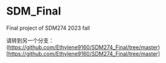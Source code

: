 # SDM_Final
Final project of SDM274 2023 fall

请转到另一个分支：(https://github.com/Ethylene9160/SDM274_Final/tree/master)[https://github.com/Ethylene9160/SDM274_Final/tree/master]
